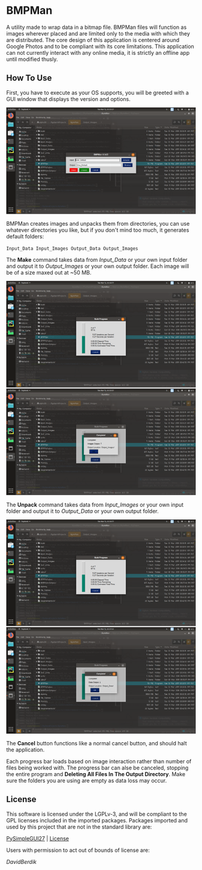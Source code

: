 # BMPMan

A utility made to wrap data in a bitmap file. BMPMan files will function as images wherever placed and are limited only to the media with which they are distributed. The core design of this application is centered around Google Photos and to be compliant with its core limitations. This application can not currently interact with any online media, it is strictly an offline app until modified thusly.

## How To Use

First, you have to execute as your OS supports, you will be greeted with a GUI window that displays the version and options.

![alt text](https://raw.githubusercontent.com/78Alpha/BMPMan/master/Images/Face.png)

BMPMan creates images and unpacks them from directories, you can use whatever directories you like, but if you don't mind too much, it generates default folders:

``Input_Data
 Input_Images
 Output_Data
 Output_Images``
 
The **Make** command takes data from *Input_Data* or your own input folder and output it to *Output_Images* or your own output folder. Each image will be of a size maxed out at ~50 MB.
 
![alt text](https://raw.githubusercontent.com/78Alpha/BMPMan/master/Images/Progress_Bar.png)
![alt text](https://raw.githubusercontent.com/78Alpha/BMPMan/master/Images/Make_Complete.png)
 
The **Unpack** command takes data from *Input_Images* or your own input folder and output it to *Output_Data* or your own output folder.
 
![alt text](https://raw.githubusercontent.com/78Alpha/BMPMan/master/Images/Progress_Bar.png)
![alt text](https://raw.githubusercontent.com/78Alpha/BMPMan/master/Images/Unpack_Complete.png)

The **Cancel** button functions like a normal cancel button, and should halt the application.

Each progress bar loads based on image interaction rather than number of files being worked with. The progress bar can alse be canceled, stopping the entire program and **Deleting All Files In The Output Directory**. Make sure the folders you are using are empty as data loss may occur.

## License

This software is licensed under the LGPLv-3, and will be compliant to the GPL licenses included in the imported packages. Packages imported and used by this project that are not in the standard library are:

[PySimpleGUI27](https://github.com/PySimpleGUI/PySimpleGUI) | [License](https://github.com/PySimpleGUI/PySimpleGUI/blob/master/license.txt)

Users with permission to act out of bounds of license are:

*DavidBerdik*
